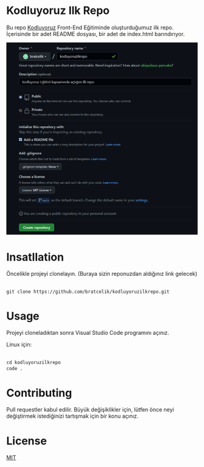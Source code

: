 # Kodluyoruz Ilk Repo

Bu repo [Kodluyoruz](https://www.kodluyoruz.org/) Front-End Eğitiminde oluşturduğumuz ilk repo. İçerisinde bir adet README dosyası, bir adet de index.html barındırıyor.

![Kodluyoruz](https://github.com/bratcelik/kodluyoruzilkrepo/blob/main/img/projeResmi.png)



# Insatllation

Öncelikle projeyi clonelayın. (Buraya sizin reponuzdan aldığınız link gelecek)

```

git clone https://github.com/bratcelik/kodluyoruzilkrepo.git

```



# Usage

Projeyi cloneladıktan sonra Visual Studio Code programını açınız.

Linux için:

```

cd kodluyoruzilkrepo
code .
```



# Contributing

Pull requestler kabul edilir. Büyük değişiklikler için, lütfen önce neyi değiştirmek istediğinizi tartışmak için bir konu açınız.



# License

[MIT](https://choosealicense.com/licenses/mit/)

